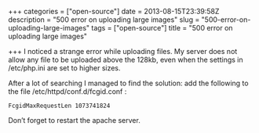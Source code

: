 +++
categories = ["open-source"]
date = 2013-08-15T23:39:58Z
description = "500 error on uploading large images"
slug = "500-error-on-uploading-large-images"
tags = ["open-source"]
title = "500 error on uploading large images"

+++
I noticed a strange error while uploading files. My server does not allow any file to be uploaded above the 128kb, even when the settings in /etc/php.ini are set to higher sizes.

After a lot of searching I managed to find the solution: add the following to the file /etc/httpd/conf.d/fcgid.conf :

    FcgidMaxRequestLen 1073741824

Don’t forget to restart the apache server.